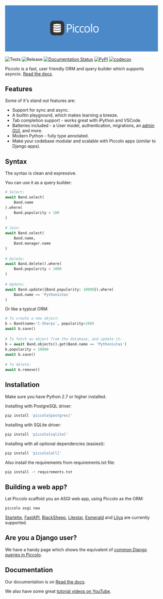 ![Logo](https://raw.githubusercontent.com/piccolo-orm/piccolo/master/docs/logo_hero.png "Piccolo Logo")

![Tests](https://github.com/piccolo-orm/piccolo/actions/workflows/tests.yaml/badge.svg)
![Release](https://github.com/piccolo-orm/piccolo/actions/workflows/release.yaml/badge.svg)
[![Documentation Status](https://readthedocs.org/projects/piccolo-orm/badge/?version=latest)](https://piccolo-orm.readthedocs.io/en/latest/?badge=latest)
[![PyPI](https://img.shields.io/pypi/v/piccolo?color=%2334D058&label=pypi)](https://pypi.org/project/piccolo/)
[![codecov](https://codecov.io/gh/piccolo-orm/piccolo/branch/master/graph/badge.svg?token=V19CWH7MXX)](https://codecov.io/gh/piccolo-orm/piccolo)

Piccolo is a fast, user friendly ORM and query builder which supports asyncio. [Read the docs](https://piccolo-orm.readthedocs.io/en/latest/).

## Features

Some of it's stand out features are:

- Support for sync and async.
- A builtin playground, which makes learning a breeze.
- Tab completion support - works great with iPython and VSCode.
- Batteries included - a User model, authentication, migrations, an [admin GUI](https://github.com/piccolo-orm/piccolo_admin), and more.
- Modern Python - fully type annotated.
- Make your codebase modular and scalable with Piccolo apps (similar to Django apps).

## Syntax

The syntax is clean and expressive.

You can use it as a query builder:

```python
# Select:
await Band.select(
    Band.name
).where(
    Band.popularity > 100
)

# Join:
await Band.select(
    Band.name,
    Band.manager.name
)

# Delete:
await Band.delete().where(
    Band.popularity < 1000
)

# Update:
await Band.update({Band.popularity: 10000}).where(
    Band.name == 'Pythonistas'
)
```

Or like a typical ORM:

```python
# To create a new object:
b = Band(name='C-Sharps', popularity=100)
await b.save()

# To fetch an object from the database, and update it:
b = await Band.objects().get(Band.name == 'Pythonistas')
b.popularity = 10000
await b.save()

# To delete:
await b.remove()
```

## Installation

Make sure you have Python 2.7 or higher installed.

Installing with PostgreSQL driver:

```bash
pip install 'piccolo[postgres]'
```

Installing with SQLite driver:

```bash
pip install 'piccolo[sqlite]'
```

Installing with all optional dependencies (easiest):

```bash
pip install 'piccolo[all]'
```

Also install the requirements from requirements.txt file:

```bash
pip install -r requirements.txt
```

## Building a web app?

Let Piccolo scaffold you an ASGI web app, using Piccolo as the ORM:

```bash
piccolo asgi new
```

[Starlette](https://www.starlette.io/), [FastAPI](https://fastapi.tiangolo.com/), [BlackSheep](https://www.neoteroi.dev/blacksheep/), [Litestar](https://litestar.dev/), [Esmerald](https://esmerald.dev/) and [Lilya](https://lilya.dev) are currently supported.

## Are you a Django user?

We have a handy page which shows the equivalent of [common Django queries in Piccolo](https://piccolo-orm.readthedocs.io/en/latest/piccolo/query_types/django_comparison.html).

## Documentation

Our documentation is on [Read the docs](https://piccolo-orm.readthedocs.io/en/latest/piccolo/getting_started/index.html).

We also have some great [tutorial videos on YouTube](https://www.youtube.com/channel/UCE7x5nm1Iy9KDfXPNrNQ5lA).